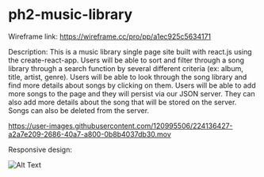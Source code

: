 # ph2-music-library
Wireframe link: https://wireframe.cc/pro/pp/a1ec925c5634171

Description: This is a music library single page site built with react.js using the create-react-app. Users will be able to sort and filter through a song library through a search function by several different criteria (ex: album, title, artist, genre). Users will be able to look through the song library and find more details about songs by clicking on them. Users will be able to add more songs to the page and they will persist via our JSON server. They can also add more details about the song that will be stored on the server. Songs can also be deleted from the server.



https://user-images.githubusercontent.com/120995506/224136427-a2a7e209-2686-40a7-a800-0b8b4037db30.mov



Responsive design:

![Alt Text](https://media.giphy.com/media/WyNJPye4RyMREzscUA/giphy.gif)
